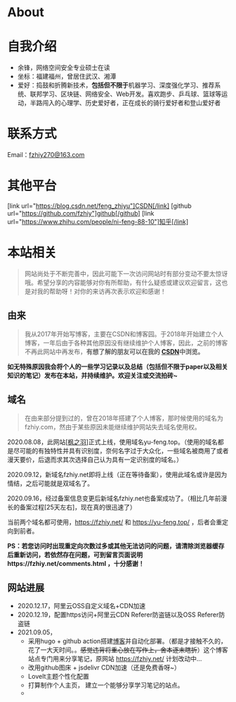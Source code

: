 # About



# 自我介绍

- 余锋，网络空间安全专业硕士在读
- 坐标：福建福州，曾居住武汉、湘潭
- 爱好：捣鼓和折腾新技术，**包括但不限于**机器学习、深度强化学习、推荐系统、联邦学习、区块链、网络安全、Web开发。喜欢跑步、乒乓球、篮球等运动，半路闯入的心理学、历史爱好者，正在成长的骑行爱好者和登山爱好者

# 联系方式

Email：[fzhiy270@163.com](mailto:fzhiy270@163.com)

# 其他平台

[link url="https://blog.csdn.net/feng_zhiyu"]CSDN[/link] [github url="https://github.com/fzhiy"]github[/github] [link url="https://www.zhihu.com/people/ni-feng-88-10"]知乎[/link]

# 本站相关

> 网站尚处于不断完善中，因此可能下一次访问网站时有部分变动不要太惊讶哦。希望分享的内容能够对你有所帮助，有什么疑惑或建议欢迎留言，这也是对我的帮助呀！对你的来访再次表示欢迎和感谢！

## 由来

> 我从2017年开始写博客，主要在CSDN和博客园。于2018年开始建立个人博客，一年后由于各种其他原因没有继续维护个人博客，因此，之前的博客不再此网站中再发布，**有想了解的朋友可以在我的 [CSDN](https://blog.csdn.net/feng_zhiyu)中浏览。**

**如无特殊原因我会将个人的一些学习记录以及总结（包括但不限于paper以及相关知识的笔记）发布在本站，并持续维护。欢迎关注或交流拍砖~**

## 域名

> 在由来部分提到过的，曾在2018年搭建了个人博客，那时候使用的域名为 fzhiy.com，然由于某些原因未能继续维护网站失去域名使用权。

2020.08.08，此网站[[枫之羽](https://yu-feng.top/)]正式上线，使用域名yu-feng.top。（使用的域名都是尽可能的有独特性并具有识别度，奈何名字过于大众化，一些域名被商用了或者漫天要价，后退而求其次选择自己认为具有一定识别度的域名。）

2020.09.12，新域名fzhiy.net即将上线（正在等待备案），使用此域名或许是因为情结，之后可能就是双域名了。

2020.09.16，经过备案信息变更后新域名fzhiy.net也备案成功了。（相比几年前漫长的备案过程[25天左右]，现在真的很迅速了）

当前两个域名都可使用，https://fzhiy.net/ 和 https://yu-feng.top/ ，后者会重定向到前者。

**PS：若您访问时出现重定向次数过多或其他无法访问的问题，请清除浏览器缓存后重新访问，若依然存在问题，可到留言页面说明https://fzhiy.net/comments.html ，十分感谢！**

## 网站进展

- 2020.12.17，阿里云OSS自定义域名+CDN加速
- 2020.12.19，配置https访问+阿里云CDN Referer防盗链以及OSS Referer防盗链
- 2021.09.05，
  - 采用hugo + github action搭建[博客](https://blog.fzhiy.net )并自动化部署。（都是才接触不久的，花了一大天时间。。~~感觉违背将重心放在写作上，舍本逐末瞎折~~）这个博客站点专门用来分享笔记，原网站 https://fzhiy.net/ 计划改动中...
  - 改用github图床 + jsdelivr CDN加速（还是免费香呀~）
  - LoveIt主题个性化配置
  - 打算制作个人主页， 建立一个能够分享学习笔记的站点。
  - 



